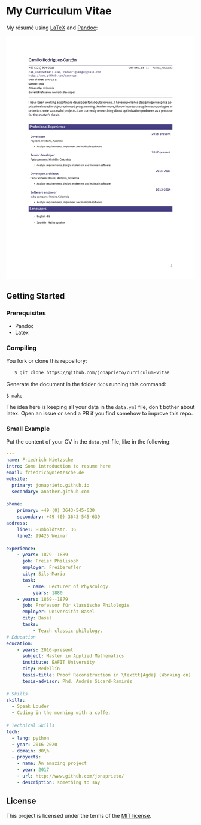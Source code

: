 # My Curriculum Vitae

My résumé using [LaTeX](https://www.latex-project.org) and [Pandoc](http://pandoc.org):

  ![](assets/cv.png)

## Getting Started

### Prerequisites

* Pandoc
* Latex


### Compiling

You fork or clone this repository:

```Bash
   $ git clone https://github.com/jonaprieto/curriculum-vitae
```

Generate the document in the folder `docs` running this command:

```
$ make
```

The idea here is keeping all your data in the `data.yml` file, don't bother
about latex. Open an issue or send a PR if you find somehow to improve this
repo.

### Small Example

Put the content of your CV in the `data.yml` file, like in the following:

```YAML
---
name: Friedrich Nietzsche
intro: Some introduction to resume here
email: friedrich@nietzsche.de
website:
  primary: jonaprieto.github.io
  secondary: another.github.com

phone:
    primary: +49 (0) 3643-545-630
    secondary: +49 (0) 3643-545-639
address:
    line1: Humboldtstr. 36
    line2: 99425 Weimar

experience:
    - years: 1879--1889
      job: Freier Philisoph
      employer: Freiberufler
      city: Sils-Maria
      task:
        - name: Lecturer of Physcology.
          years: 1880
    - years: 1869--1879
      job: Professor für klassische Philologie
      employer: Universität Basel
      city: Basel
      tasks:
          - Teach classic philology.
# Education
education:
    - years: 2016-present
      subject: Master in Applied Mathematics
      institute: EAFIT University
      city: Medellín
      tesis-title: Proof Reconstruction in \texttt{Agda} (Working on)
      tesis-advisor: Phd. Andrés Sicard-Ramiréz

# Skills
skills:
  - Speak Louder
  - Coding in the morning with a coffe.

# Technical Skills
tech:
  - lang: python
  - year: 2016-2020
  - domain: 30\%
  - proyects:
    - name: An amazing project
    - year: 2017
    - url: http://www.github.com/jonaprieto/
    - description: something to say
```

## License

This project is licensed under the terms of the [MIT license](https://opensource.org/licenses/MIT).

